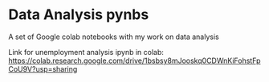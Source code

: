 # Data Analysis pynbs
A set of Google colab notebooks with my work on data analysis

Link for unemployment analysis ipynb in colab: https://colab.research.google.com/drive/1bsbsy8mJooskq0CDWnKiFohstFpCoU9V?usp=sharing
